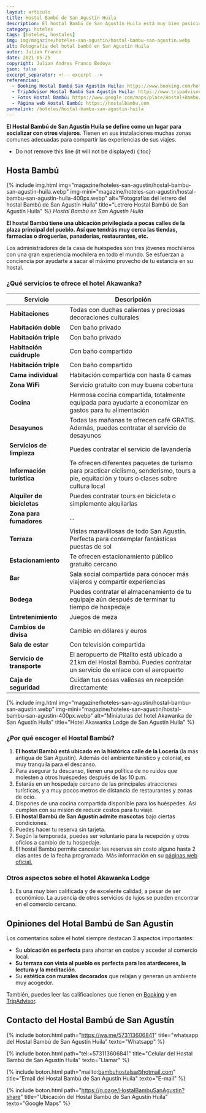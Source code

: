 ```yaml
---
layout: articulo
title: Hostal Bambú de San Agustín Huila
description: El hostal Bambú de San Agustín Huila está muy bien posicionado entre los turistas. Es una opción muy bonita y accesible en el pueblo. Conócelo
category: hoteles
tags: [hoteles, hostales]
img: img/magazine/hoteles-san-agustin/hostal-bambu-san-agustin.webp
alt: Fotografía del hotal bambú en San Agustín Huila
autor: Julian Franco
date: 2021-05-25
copyright: Julian Andres Franco Bedoya
json: false
excerpt_separator: <!-- excerpt -->
referencias:
  - Booking Hostal Bambú San Agustín Huila: https://www.booking.com/hotel/co/hostal-bambu.es.html
  - TripAdvisor Hostal Bambú San Agustín Huila: https://www.tripadvisor.co/Hotel_Review-g445060-d4815502-Reviews-Hostel_Bambu-San_Agustin_Huila_Department.html?m=19905
  - Fotos Hostal Bambú: https://www.google.com/maps/place/Hostal+Bambu/@1.8851998,-76.2715695,3a,75y,90t/data=!3m8!1e2!3m6!1sAF1QipMEnFvjxDcibdQXoOcdjzHuiIYJmLMTzVQHSw4p!2e10!3e12!6shttps:%2F%2Flh5.googleusercontent.com%2Fp%2FAF1QipMEnFvjxDcibdQXoOcdjzHuiIYJmLMTzVQHSw4p%3Dw529-h298-k-no!7i2048!8i1152!4m10!3m9!1s0x0:0xc229ad7209df6a00!5m2!4m1!1i2!8m2!3d1.8851998!4d-76.2715695!14m1!1BCgIgAQ
  - Página web Hostal Bambú: https://hostalbambu.com
permalink: /hoteles/hostal-bambu-san-agustin-huila
---
```

**El Hostal Bambú de San Agustín Huila se define como un lugar para socializar con otros viajeros**. Tienen en sus instalaciones muchas zonas comunes adecuadas para compartir las experiencias de sus viajes.
<!-- excerpt -->

* Do not remove this line (it will not be displayed)
{:toc}

## Hosta Bambú

<!-- IMG -->
{% include img.html img="magazine/hoteles-san-agustin/hostal-bambu-san-agustin-huila.webp" img-mini="magazine/hoteles-san-agustin/hostal-bambu-san-agustin-huila-400px.webp" alt="Fotografías del letrero del hostal Bambú de San Agustín Huila" title="Letrero Hostal Bambú de San Agustín Huila" %}
*Hostal Bambú en San Agustín Huila*

**El hostal Bambú tiene una ubicación privilegiada a pocas calles de la plaza principal del pueblo. Así que tendrás muy cerca las tiendas, farmacias o droguerías, panaderías, restaurantes, etc.**

Los administradores de la casa de huéspedes son tres jóvenes mochileros con una gran experiencia mochilera en todo el mundo. Se esfuerzan a conciencia por ayudarte a sacar el máximo provecho de tu estancia en su hostal.

### ¿Qué servicios te ofrece el hotel Akawanka?

| Servicio | Descripción |
|---|---|
| **Habitaciones** | Todas con duchas calientes y preciosas decoraciones culturales |
| **Habitación doble** | Con baño privado |
| **Habitación triple** | Con baño privado |
| **Habitación cuádruple** | Con baño compartido |
| **Habitación triple** | Con baño compartido |
| **Cama individual** | Habitación compartida con hasta 6 camas |
| **Zona WiFi** | Servicio gratuito con muy buena cobertura |
| **Cocina** | Hermosa cocina compartida, totalmente equipada para ayudarte a economizar en gastos para tu alimentación |
| **Desayunos** | Todas las mañanas te ofrecen café GRATIS. Además, puedes contratar el servicio de desayunos |
| **Servicios de limpieza** | Puedes contratar el servicio de lavandería |
| **Información turística** | Te ofrecen diferentes paquetes de turismo para practicar ciclismo, senderismo, tours a pie, equitación y tours o clases sobre cultura local |
| **Alquiler de bicicletas** | Puedes contratar tours en bicicleta o simplemente alquilarlas |
| **Zona para fumadores** | ... |
| **Terraza** | Vistas maravillosas de todo San Agustín. Perfecta para contemplar fantásticas puestas de sol |
| **Estacionamiento** | Te ofrecen estacionamiento público gratuito cercano |
| **Bar** | Sala social compartida para conocer más viajeros y compartir experiencias |
| **Bodega** | Puedes contratar el almacenamiento de tu equipaje aún después de terminar tu tiempo de hospedaje |
| **Entretenimiento** | Juegos de meza |
| **Cambios de divisa** | Cambio en dólares y euros |
| **Sala de estar** | Con televisión compartida |
| **Servicio de transporte** | El aeropuerto de Pitalito está ubicado a 21km del Hostal Bambú. Puedes contratar un servicio de enlace con el aeropuerto |
| **Caja de seguridad** | Cuidan tus cosas valiosas en recepción directamente |

<!-- IMG -->
{% include img.html img="magazine/hoteles-san-agustin/hostal-bambu-san-agustin.webp" img-mini="magazine/hoteles-san-agustin/hostal-bambu-san-agustin-400px.webp" alt="Miniaturas del hotel Akawanka de San Agustín Huila" title="Hotel Akawanka Lodge de San Agustín Huila" %}

### ¿Por qué escoger el Hostal Bambú?

1. **El hostal Bambú está ubicado en la histórica calle de la Locería** (la más antigua de San Agustín). Además del ambiente turístico y colonial, es muy tranquila para el descanso.
2. Para asegurar tu descanso, tienen una política de no ruidos que molesten a otros huéspedes después de las 10 p.m.
3. Estarás en un hospedaje cercano de las principales atracciones turísticas, y a muy pocos metros de distancia de restaurantes y zonas de ocio.
4. Dispones de una cocina compartida disponible para los huéspedes. Así cumplen con su misión de reducir costos para tu viaje.
5. **El hostal Bambú de San Agustín admite mascotas** bajo ciertas condiciones.
6. Puedes hacer tu reserva sin tarjeta.
7. Según la temporada, puedes ser voluntario para la recepción y otros oficios a cambio de tu hospedaje.
8. El hostal Bambú permite cancelar las reservas sin costo alguno hasta 2 días antes de la fecha programada. Más información en su [páginas web oficial.](#fuentes)

### Otros aspectos sobre el hotel Akawanka Lodge

1. Es una muy bien calificada y de excelente calidad, a pesar de ser económico. La ausencia de otros servicios de lujos se pueden encontrar en el comercio cercano.

## Opiniones del Hotal Bambú de San Agustín

Los comentarios sobre el hotel siempre destacan 3 aspectos importantes:

* Su **ubicación es perfecta** para ahorrar en costos y acceder al comercio local.
* **Su terraza con vista al pueblo es perfecta para los atardeceres, la lectura y la meditación**.
* Su **estética con murales decorados** que relajan y generan un ambiente muy acogedor.

También, puedes leer las calificaciones que tienen en [Booking](#fuentes) y en [TripAdvisor](#fuentes).

## Contacto del Hostal Bambú de San Agustín

{% include boton.html path="https://wa.me/573113606841" title="whatsapp del Hostal Bambú de San Agustín Huila" texto="Whatsapp" %}

{% include boton.html path="tel:+573113606841" title="Celular del Hostal Bambú de San Agustín Huila" texto="Llamar" %}

{% include boton.html path="mailto:bambuhostalsa@hotmail.com" title="Email del Hostal Bambú de San Agustín Huila" texto="E-mail" %}

{% include boton.html path="https://g.page/HostalBambuSanAgustin?share" title="Ubicación del Hostal Bambú de San Agustín Huila" texto="Google Maps" %}
